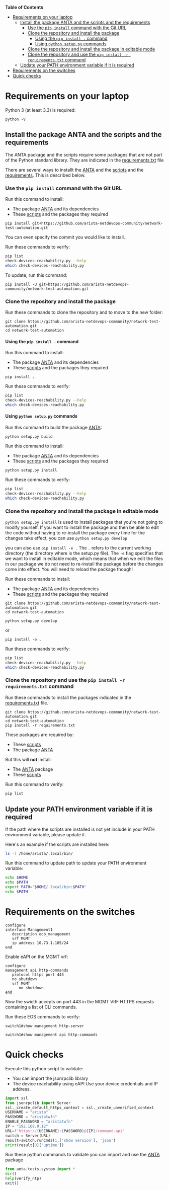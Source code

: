**Table of Contents**

- [Requirements on your laptop](#requirements-on-your-laptop)
  - [Install the package ANTA and the scripts and the requirements](#install-the-package-anta-and-the-scripts-and-the-requirements)
    - [Use the `pip install` command with the Git URL](#use-the-pip-install-command-with-the-git-url)
    - [Clone the repository and install the package](#clone-the-repository-and-install-the-package)
      - [Using the `pip install .` command](#using-the-pip-install--command)
      - [Using `python setup.py` commands](#using-python-setuppy-commands)
    - [Clone the repository and install the package in editable mode](#clone-the-repository-and-install-the-package-in-editable-mode)
    - [Clone the repository and use the `pip install -r requirements.txt` command](#clone-the-repository-and-use-the-pip-install--r-requirementstxt-command)
  - [Update your PATH environment variable if it is required](#update-your-path-environment-variable-if-it-is-required)
- [Requirements on the switches](#requirements-on-the-switches)
- [Quick checks](#quick-checks)

# Requirements on your laptop

Python 3 (at least 3.3) is required:

```shell
python -V
```

## Install the package ANTA and the scripts and the requirements

The ANTA package and the scripts require some packages that are not part of the Python standard library. They are indicated in the [requirements.txt](https://github.com/arista-netdevops-community/network-test-automation/blob/master/requirements.txt) file

There are several ways to installt the [ANTA](https://github.com/arista-netdevops-community/network-test-automation/blob/master/anta) and the [scripts](https://github.com/arista-netdevops-community/network-test-automation/blob/master/scripts) and the [requirements](https://github.com/arista-netdevops-community/network-test-automation/blob/master/requirements.txt). This is described below.

### Use the `pip install` command with the Git URL

Run this command to install:

- The package [ANTA](https://github.com/arista-netdevops-community/network-test-automation/blob/master/anta) and its dependencies
- These [scripts](https://github.com/arista-netdevops-community/network-test-automation/blob/master/scripts) and the packages they required

```shell
pip install git+https://github.com/arista-netdevops-community/network-test-automation.git
```

You can even specify the commit you would like to install.

Run these commands to verify:

```bash
pip list
check-devices-reachability.py --help
which check-devices-reachability.py
```

To update, run this command:

```shell
pip install -U git+https://github.com/arista-netdevops-community/network-test-automation.git
```

### Clone the repository and install the package

Run these commands to clone the repository and to move to the new folder:

```shell
git clone https://github.com/arista-netdevops-community/network-test-automation.git
cd network-test-automation
```

#### Using the `pip install .` command

Run this command to install:

- The package [ANTA](https://github.com/arista-netdevops-community/network-test-automation/blob/master/anta) and its dependencies
- These [scripts](https://github.com/arista-netdevops-community/network-test-automation/blob/master/scripts) and the packages they required

```shell
pip install .
```

Run these commands to verify:

```bash
pip list
check-devices-reachability.py --help
which check-devices-reachability.py
```

#### Using `python setup.py` commands

Run this command to build the package [ANTA](https://github.com/arista-netdevops-community/network-test-automation/blob/master/anta):

```shell
python setup.py build
```

Run this command to install:

- The package [ANTA](https://github.com/arista-netdevops-community/network-test-automation/blob/master/anta) and its dependencies
- These [scripts](https://github.com/arista-netdevops-community/network-test-automation/blob/master/scripts) and the packages they required

```shell
python setup.py install
```

Run these commands to verify:

```bash
pip list
check-devices-reachability.py --help
which check-devices-reachability.py
```

### Clone the repository and install the package in editable mode

`python setup.py install` is used to install packages that you're not going to modify yourself.
If you want to install the package and then be able to edit the code without having to re-install the package every time for the changes take effect, you can use `python setup.py develop`

you can also use `pip install -e .`
The `.` refers to the current working directory (the directory where is the setup.py file).
The `-e` flag specifies that we want to install in editable mode, which means that when we edit the files in our package we do not need to re-install the package before the changes come into effect. You will need to reload the package though!

Run these commands to install:

- The package [ANTA](https://github.com/arista-netdevops-community/network-test-automation/blob/master/anta) and its dependencies
- These [scripts](https://github.com/arista-netdevops-community/network-test-automation/blob/master/scripts) and the packages they required

```shell
git clone https://github.com/arista-netdevops-community/network-test-automation.git
cd network-test-automation
```

```shell
python setup.py develop
```

or

```shell
pip install -e .
```

Run these commands to verify:

```bash
pip list
check-devices-reachability.py --help
which check-devices-reachability.py
```

### Clone the repository and use the `pip install -r requirements.txt` command

Run these commands to install the packages indicated in the [requirements.txt](https://github.com/arista-netdevops-community/network-test-automation/blob/master/requirements.txt) file.

```shell
git clone https://github.com/arista-netdevops-community/network-test-automation.git
cd network-test-automation
pip install -r requirements.txt
```

These packages are required by:

- These [scripts](https://github.com/arista-netdevops-community/network-test-automation/blob/master/scripts)
- The package [ANTA](https://github.com/arista-netdevops-community/network-test-automation/blob/master/anta)

But this will **not** install:

- The [ANTA](https://github.com/arista-netdevops-community/network-test-automation/blob/master/anta) package
- These [scripts](https://github.com/arista-netdevops-community/network-test-automation/blob/master/scripts)

Run this command to verify:

```bash
pip list
```

## Update your PATH environment variable if it is required

If the path where the scripts are installed is not yet include in your PATH environment variable, please update it.

Here's an example if the scripts are installed here:

```bash
ls -l /home/arista/.local/bin/
```

Run this command to update path  to update your PATH environment variable:

```bash
echo $HOME
echo $PATH
export PATH="$HOME/.local/bin:$PATH"
echo $PATH
```

# Requirements on the switches

```eos
configure
interface Management1
   description oob_management
   vrf MGMT
   ip address 10.73.1.105/24
end
```

Enable eAPI on the MGMT vrf:

```eos
configure
management api http-commands
   protocol https port 443
   no shutdown
   vrf MGMT
      no shutdown
end
```

Now the swicth accepts on port 443 in the MGMT VRF HTTPS requests containing a list of CLI commands.

Run these EOS commands to verify:

```eos
switch1#show management http-server
```

```eos
switch1#show management api http-commands
```

# Quick checks

Execute this python script to validate:

- You can import the jsonrpclib library
- The device reachability using eAPI
Use your device credentials and IP address.

```python
import ssl
from jsonrpclib import Server
ssl._create_default_https_context = ssl._create_unverified_context
USERNAME = "arista"
PASSWORD = "aristatwfn"
ENABLE_PASSWORD = "aristatwfn"
IP = "192.168.0.12"
URL=f'https://{USERNAME}:{PASSWORD}@{IP}/command-api'
switch = Server(URL)
result=switch.runCmds(1,['show version'], 'json')
print(result[0]['uptime'])
```

Run these python commands to validate you can import and use the [ANTA](anta) package

```python
from anta.tests.system import *
dir()
help(verify_ntp)
exit()
```
